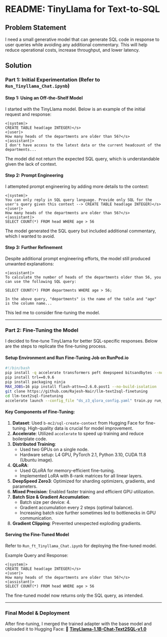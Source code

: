 # README: TinyLlama for Text-to-SQL

## Problem Statement
I need a small generative model that can generate SQL code in response to user queries while avoiding any additional commentary. This will help reduce operational costs, increase throughput, and lower latency.

## Solution

### Part 1: Initial Experimentation (Refer to `Run_Tinyllama_Chat.ipynb`)
#### Step 1: Using an Off-the-Shelf Model
I started with the TinyLlama model. Below is an example of the initial request and response:

```
<|system|>
CREATE TABLE head(age INTEGER)</s>
<|user|>
How many heads of the departments are older than 56?</s>
<|assistant|>
I don't have access to the latest data or the current headcount of the departments...
```

The model did not return the expected SQL query, which is understandable given the lack of context.

#### Step 2: Prompt Engineering
I attempted prompt engineering by adding more details to the context:

```
<|system|>
You can only reply in SQL query language. Provide only SQL for the user's query given this context --> CREATE TABLE head(age INTEGER)</s>
<|user|>
How many heads of the departments are older than 56?</s>
<|assistant|>
SELECT COUNT(*) FROM head WHERE age > 56
```

The model generated the SQL query but included additional commentary, which I wanted to avoid.

#### Step 3: Further Refinement
Despite additional prompt engineering efforts, the model still produced unwanted explanations:

```
<|assistant|>
To calculate the number of heads of the departments older than 56, you can use the following SQL query:

SELECT COUNT(*) FROM departments WHERE age > 56;

In the above query, "departments" is the name of the table and "age" is the column name...
```

This led me to consider fine-tuning the model.

---

### Part 2: Fine-Tuning the Model
I decided to fine-tune TinyLlama for better SQL-specific responses. Below are the steps to replicate the fine-tuning process.

#### Setup Environment and Run Fine-Tuning Job on RunPod.io
```bash
#!/bin/bash
pip install -q accelerate transformers peft deepspeed bitsandbytes --no-build-isolation
pip install trl==0.9.6
pip install packaging ninja
MAX_JOBS=16 pip install flash-attn==2.6.0.post1 --no-build-isolation
git clone https://github.com/Rajesh-Nair/llm-text2sql-finetuning
cd llm-text2sql-finetuning
accelerate launch --config_file "ds_z3_qlora_config.yaml" train.py run_config.yaml | tee accelerate_output.log
```

#### Key Components of Fine-Tuning:
1. **Dataset**: Used `b-mc2/sql-create-context` from Hugging Face for fine-tuning. High-quality data is crucial for model improvement.
2. **Accelerate**: Utilized `accelerate` to speed up training and reduce boilerplate code.
3. **Distributed Training**:
   - Used two GPUs on a single node.
   - Hardware setup: L4 GPU, PyTorch 2.1, Python 3.10, CUDA 11.8 (Ubuntu image).
4. **QLoRA**:
   - Used QLoRA for memory-efficient fine-tuning.
   - Implemented LoRA with 8-rank matrices for all linear layers.
5. **DeepSpeed Zero3**: Optimized for sharding optimizers, gradients, and parameters.
6. **Mixed Precision**: Enabled faster training and efficient GPU utilization.
7. **Batch Size & Gradient Accumulation**:
   - Batch size per device: 4.
   - Gradient accumulation every 2 steps (optimal balance).
   - Increasing batch size further sometimes led to bottlenecks in GPU communication.
8. **Gradient Clipping**: Prevented unexpected exploding gradients.

#### Serving the Fine-Tuned Model
Refer to `Run_ft_Tinyllama_Chat.ipynb` for deploying the fine-tuned model.

Example Query and Response:
```
<|system|>
CREATE TABLE head(age INTEGER)</s>
<|user|>
How many heads of the departments are older than 56?</s>
<|assistant|>
SELECT COUNT(*) FROM head WHERE age > 56
```

The fine-tuned model now returns only the SQL query, as intended.

---

### Final Model & Deployment
After fine-tuning, I merged the trained adapter with the base model and uploaded it to Hugging Face:
🔗 **[TinyLlama-1.1B-Chat-Text2SQL-v1.0](https://huggingface.co/mirajnair/TinyLlama-1.1B-Chat-Text2SQL-v1.0)**

